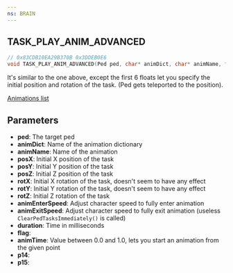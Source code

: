 ```yaml
---
ns: BRAIN
---
```

## TASK_PLAY_ANIM_ADVANCED

```c
// 0x83CDB10EA29B370B 0x3DDEB0E6
void TASK_PLAY_ANIM_ADVANCED(Ped ped, char* animDict, char* animName, float posX, float posY, float posZ, float rotX, float rotY, float rotZ, float animEnterSpeed, float animExitSpeed, int duration, Any flag, float animTime, Any p14, Any p15);
```


It's similar to the one above, except the first 6 floats let you specify the initial position and rotation of the task. (Ped gets teleported to the position).


[Animations list](https://alexguirre.github.io/animations-list/)


## Parameters
* **ped**: The target ped
* **animDict**: Name of the animation dictionary
* **animName**: Name of the animation
* **posX**: Initial X position of the task
* **posY**: Initial Y position of the task
* **posZ**: Initial Z position of the task
* **rotX**: Initial X rotation of the task, doesn't seem to have any effect
* **rotY**: Initial Y rotation of the task, doesn't seem to have any effect
* **rotZ**: Initial Z rotation of the task
* **animEnterSpeed**: Adjust character speed to fully enter animation
* **animExitSpeed**: Adjust character speed to fully exit animation (useless `ClearPedTasksImmediately()` is called)
* **duration**: Time in milliseconds
* **flag**: 
* **animTime**: Value between 0.0 and 1.0, lets you start an animation from the given point
* **p14**: 
* **p15**: 

